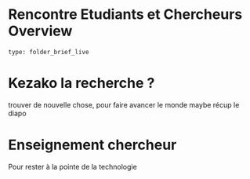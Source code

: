 # Rencontre Etudiants et Chercheurs Overview
 
```ccard
type: folder_brief_live
```
 
# Kezako la recherche ?
trouver de nouvelle chose, pour faire avancer le monde
maybe récup le diapo

# Enseignement chercheur
Pour rester à la pointe de la technologie